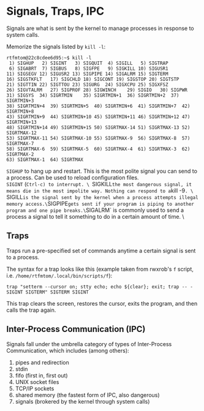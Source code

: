 # Signals, Traps, IPC

Signals are what is sent by the kernel to manage processes in response to system calls.

Memorize the signals listed by `kill -l`:
```
rtfmtom@22c8cdee6d95:~$ kill -l
 1) SIGHUP	 2) SIGINT	 3) SIGQUIT	 4) SIGILL	 5) SIGTRAP
 6) SIGABRT	 7) SIGBUS	 8) SIGFPE	 9) SIGKILL	10) SIGUSR1
11) SIGSEGV	12) SIGUSR2	13) SIGPIPE	14) SIGALRM	15) SIGTERM
16) SIGSTKFLT	17) SIGCHLD	18) SIGCONT	19) SIGSTOP	20) SIGTSTP
21) SIGTTIN	22) SIGTTOU	23) SIGURG	24) SIGXCPU	25) SIGXFSZ
26) SIGVTALRM	27) SIGPROF	28) SIGWINCH	29) SIGIO	30) SIGPWR
31) SIGSYS	34) SIGRTMIN	35) SIGRTMIN+1	36) SIGRTMIN+2	37) SIGRTMIN+3
38) SIGRTMIN+4	39) SIGRTMIN+5	40) SIGRTMIN+6	41) SIGRTMIN+7	42) SIGRTMIN+8
43) SIGRTMIN+9	44) SIGRTMIN+10	45) SIGRTMIN+11	46) SIGRTMIN+12	47) SIGRTMIN+13
48) SIGRTMIN+14	49) SIGRTMIN+15	50) SIGRTMAX-14	51) SIGRTMAX-13	52) SIGRTMAX-12
53) SIGRTMAX-11	54) SIGRTMAX-10	55) SIGRTMAX-9	56) SIGRTMAX-8	57) SIGRTMAX-7
58) SIGRTMAX-6	59) SIGRTMAX-5	60) SIGRTMAX-4	61) SIGRTMAX-3	62) SIGRTMAX-2
63) SIGRTMAX-1	64) SIGRTMAX	
```
`SIGHUP` to hang up and restart. This is the most polite signal you can send to a process. Can be used to reload configuration files. \
`SIGINT` (`Ctrl-c) to interrupt. \
`SIGKILL` the most dangerous signal, it means die in the most impolite way. Nothing can respond to a `kill -9`. \
`SIGILL` is the signal sent by the kernel when a process attempts illegal memory access.\
`SIGPIPE` gets sent if your program is piping to another program and one pipe breaks.\
`SIGALRM` is commonly used to send a process a signal to tell it something to do in a certain amount of time. \

## Traps

Traps run a pre-specified set of commands anytime a certain signal is sent to a process. 

The syntax for a trap looks like this (example taken from rwxrob's `f` script, i.e. `/home/rtfmtom/.local/bin/scripts/f`):
```
trap "setterm --cursor on; stty echo; echo ${clear}; exit; trap -- - SIGINT SIGTERM" SIGTERM SIGINT
```
This trap clears the screen, restores the cursor, exits the program, and then calls the trap again. 

## Inter-Process Communication (IPC)

Signals fall under the umbrella category of types of Inter-Process Communication, which includes (among others):
1. pipes and redirection
2. stdin
3. fifo (first in, first out)
4. UNIX socket files
5. TCP/IP sockets
6. shared memory (the fastest form of IPC, also dangerous)
7. signals (brokered by the kernel through system calls)


